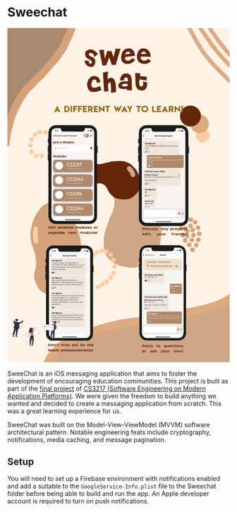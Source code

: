 # Sweechat

![Screenshot](assets/Sweechat.png)

SweeChat is an iOS messaging application that aims to foster the development of encouraging education communities. This project is built as part of the [final project](https://nusmods.com/modules/CS3217/software-engineering-on-modern-application-platforms) of [CS3217 (Software Engineering on Modern Application Platforms)](https://nusmods.com/modules/CS3217/software-engineering-on-modern-application-platforms). We were given the freedom to build anything we wanted and decided to create a messaging application from scratch. This was a great learning experience for us.

SweeChat was built on the Model-View-ViewModel (MVVM) software architectural pattern. Notable engineering feats include cryptography, notifications, media caching, and message pagination.

## Setup

You will need to set up a Firebase environment with notifications enabled and add a suitable to the `GoogleService-Info.plist` file to the Sweechat folder before being able to build and run the app. An Apple developer account is required to turn on push notifications.
